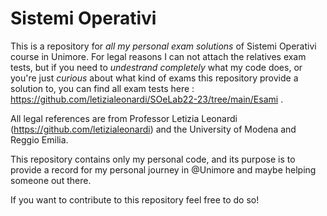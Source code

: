 # Sistemi Operativi
This is a repository for *all my personal exam solutions* of Sistemi Operativi course in Unimore. For legal reasons I can not attach the relatives exam tests, but if you need to *undestrand completely* what my code does, or you're just *curious* about what kind of exams this repository provide a solution to, you can find all exam tests here : https://github.com/letizialeonardi/SOeLab22-23/tree/main/Esami .

All legal references are from Professor Letizia Leonardi (https://github.com/letizialeonardi) and the University of Modena and Reggio Emilia.

This repository contains only my personal code, and its purpose is to provide a record for my personal journey in @Unimore and maybe helping someone out there. 

If you want to contribute to this repository feel free to do so!


